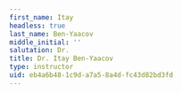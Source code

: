 ```yaml
---
first_name: Itay
headless: true
last_name: Ben-Yaacov
middle_initial: ''
salutation: Dr.
title: Dr. Itay Ben-Yaacov
type: instructor
uid: eb4a6b48-1c9d-a7a5-8a4d-fc43d82bd3fd
---
```

